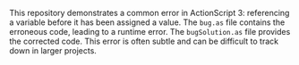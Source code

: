 This repository demonstrates a common error in ActionScript 3: referencing a variable before it has been assigned a value.  The `bug.as` file contains the erroneous code, leading to a runtime error.  The `bugSolution.as` file provides the corrected code.  This error is often subtle and can be difficult to track down in larger projects.